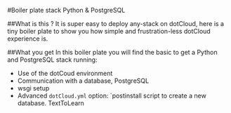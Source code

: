 #Boiler plate stack Python & PostgreSQL

##What is this ?
It is super easy to deploy any-stack on dotCloud, here is a tiny boiler plate to show you how simple and frustration-less dotCloud experience is.  

##What you get
In this boiler plate you will find the basic to get a Python and PostgreSQL stack running:
* Use of the dotCoud environment
* Communication with a database, PostgreSQL
* wsgi setup
* Advanced `dotCloud.yml` option: `postinstall script to create a new database.
TextToLearn
